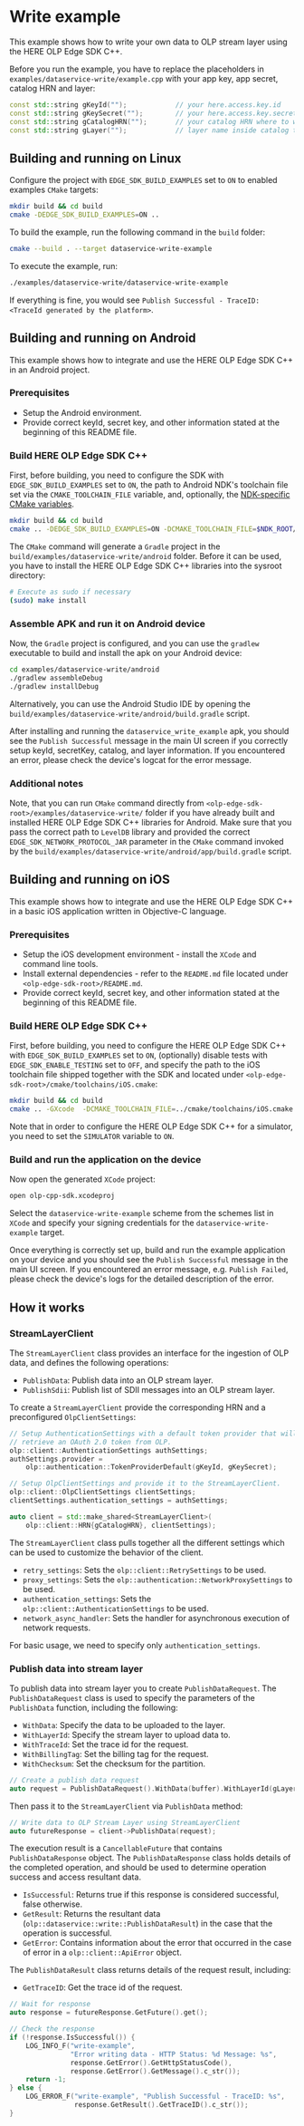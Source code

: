 # Write example

This example shows how to write your own data to OLP stream layer using the HERE OLP Edge SDK C++.

Before you run the example, you have to replace the placeholders in `examples/dataservice-write/example.cpp` with your app key, app secret, catalog HRN and layer:

```cpp
const std::string gKeyId("");            // your here.access.key.id
const std::string gKeySecret("");        // your here.access.key.secret
const std::string gCatalogHRN("");       // your catalog HRN where to write to
const std::string gLayer("");            // layer name inside catalog to use
```

## Building and running on Linux

Configure the project with `EDGE_SDK_BUILD_EXAMPLES` set to `ON` to enabled examples `CMake` targets:

```bash
mkdir build && cd build
cmake -DEDGE_SDK_BUILD_EXAMPLES=ON ..
```

To build the example, run the following command in the `build` folder:

```bash
cmake --build . --target dataservice-write-example
```

To execute the example, run:

```bash
./examples/dataservice-write/dataservice-write-example
```

If everything is fine, you would see `Publish Successful - TraceID: <TraceId generated by the platform>`.

## Building and running on Android

This example shows how to integrate and use the HERE OLP Edge SDK C++ in an Android project.

### Prerequisites

* Setup the Android environment.
* Provide correct keyId, secret key, and other information stated at the beginning of this README file.

### Build HERE OLP Edge SDK C++

First, before building, you need to configure the SDK with `EDGE_SDK_BUILD_EXAMPLES` set to `ON`, the path to Android NDK's toolchain file set via the `CMAKE_TOOLCHAIN_FILE` variable, and, optionally, the [NDK-specific CMake variables](https://developer.android.com/ndk/guides/cmake#variables).

```bash
mkdir build && cd build
cmake .. -DEDGE_SDK_BUILD_EXAMPLES=ON -DCMAKE_TOOLCHAIN_FILE=$NDK_ROOT/build/cmake/android.toolchain.cmake -DANDROID_ABI=arm64-v8a
```

The `CMake` command will generate a `Gradle` project in the `build/examples/dataservice-write/android` folder. Before it can be used, you have to install the HERE OLP Edge SDK C++ libraries into the sysroot directory:

```bash
# Execute as sudo if necessary
(sudo) make install
```

### Assemble APK and run it on Android device

Now, the `Gradle` project is configured, and you can use the `gradlew` executable to build and install the apk on your Android device:

```bash
cd examples/dataservice-write/android
./gradlew assembleDebug
./gradlew installDebug
```

Alternatively, you can use the Android Studio IDE by opening the `build/examples/dataservice-write/android/build.gradle` script.

After installing and running the `dataservice_write_example` apk, you should see the `Publish Successful` message in the main UI screen if you correctly setup keyId, secretKey, catalog, and layer information. If you encountered an error, please check the device's logcat for the error message.

### Additional notes

Note, that you can run `CMake` command directly from `<olp-edge-sdk-root>/examples/dataservice-write/` folder if you have already built and installed HERE OLP Edge SDK C++ libraries for Android. Make sure that you pass the correct path to `LevelDB` library and provided the correct `EDGE_SDK_NETWORK_PROTOCOL_JAR` parameter in the `CMake` command invoked by the `build/examples/dataservice-write/android/app/build.gradle` script.

## Building and running on iOS

This example shows how to integrate and use the HERE OLP Edge SDK C++ in a basic iOS application written in Objective-C language.

### Prerequisites

* Setup the iOS development environment - install the `XCode` and command line tools.
* Install external dependencies - refer to the `README.md` file located under `<olp-edge-sdk-root>/README.md`.
* Provide correct keyId, secret key, and other information stated at the beginning of this README file.

### Build HERE OLP Edge SDK C++

First, before building, you need to configure the HERE OLP Edge SDK C++ with `EDGE_SDK_BUILD_EXAMPLES` set to `ON`, (optionally) disable tests with `EDGE_SDK_ENABLE_TESTING` set to `OFF`, and specify the path to the iOS toolchain file shipped together with the SDK and located under `<olp-edge-sdk-root>/cmake/toolchains/iOS.cmake`:

```bash
mkdir build && cd build
cmake .. -GXcode  -DCMAKE_TOOLCHAIN_FILE=../cmake/toolchains/iOS.cmake -DPLATFORM=iphoneos -DEDGE_SDK_BUILD_EXAMPLES=ON -DEDGE_SDK_ENABLE_TESTING=OFF
```

Note that in order to configure the HERE OLP Edge SDK C++ for a simulator, you need to set the `SIMULATOR` variable to `ON`.

### Build and run the application on the device

Now open the generated `XCode` project:
```bash
open olp-cpp-sdk.xcodeproj
```

Select the `dataservice-write-example` scheme from the schemes list in `XCode` and specify your signing credentials for the `dataservice-write-example` target.

Once everything is correctly set up, build and run the example application on your device and you should see the `Publish Successful` message in the main UI screen. If you encountered an error message, e.g. `Publish Failed`, please check the device's logs for the detailed description of the error.

## How it works

### StreamLayerClient

The `StreamLayerClient` class provides an interface for the ingestion of OLP data, and defines the following operations:

* `PublishData`: Publish data into an OLP stream layer.
* `PublishSdii`: Publish list of SDII messages into an OLP stream layer.

To create a `StreamLayerClient` provide the corresponding HRN and a preconfigured `OlpClientSettings`:

```cpp
// Setup AuthenticationSettings with a default token provider that will
// retrieve an OAuth 2.0 token from OLP.
olp::client::AuthenticationSettings authSettings;
authSettings.provider =
    olp::authentication::TokenProviderDefault(gKeyId, gKeySecret);

// Setup OlpClientSettings and provide it to the StreamLayerClient.
olp::client::OlpClientSettings clientSettings;
clientSettings.authentication_settings = authSettings;

auto client = std::make_shared<StreamLayerClient>(
    olp::client::HRN{gCatalogHRN}, clientSettings);
```

The `StreamLayerClient` class pulls together all the different settings which can be used to customize the behavior of the client.

* `retry_settings`: Sets the `olp::client::RetrySettings` to be used.
* `proxy_settings`: Sets the `olp::authentication::NetworkProxySettings` to be used.
* `authentication_settings`: Sets the `olp::client::AuthenticationSettings` to be used.
* `network_async_handler`: Sets the handler for asynchronous execution of network requests.

For basic usage, we need to specify only `authentication_settings`.

### Publish data into stream layer

To publish data into stream layer you to create `PublishDataRequest`. The `PublishDataRequest` class is used to specify the parameters of the `PublishData` function, including the following:

* `WithData`: Specify the data to be uploaded to the layer.
* `WithLayerId`: Specify the stream layer to upload data to.
* `WithTraceId`: Set the trace id for the request.
* `WithBillingTag`: Set the billing tag for the request.
* `WithChecksum`: Set the checksum for the partition.

```cpp
// Create a publish data request
auto request = PublishDataRequest().WithData(buffer).WithLayerId(gLayer);
```

Then pass it to the `StreamLayerClient` via `PublishData` method:

```cpp
// Write data to OLP Stream Layer using StreamLayerClient
auto futureResponse = client->PublishData(request);
```

The execution result is a `CancellableFuture` that contains `PublishDataResponse` object. The `PublishDataResponse` class holds details of the completed operation, and should be used to determine operation success and access resultant data.

* `IsSuccessful`: Returns true if this response is considered successful, false otherwise.
* `GetResult`: Returns the resultant data (`olp::dataservice::write::PublishDataResult`) in the case that the operation is successful.
* `GetError`: Contains information about the error that occurred in the case of error in a `olp::client::ApiError` object.

The `PublishDataResult` class returns details of the request result, including:

* `GetTraceID`: Get the trace id of the request.

```cpp
// Wait for response
auto response = futureResponse.GetFuture().get();

// Check the response
if (!response.IsSuccessful()) {
    LOG_INFO_F("write-example",
               "Error writing data - HTTP Status: %d Message: %s",
               response.GetError().GetHttpStatusCode(),
               response.GetError().GetMessage().c_str());
    return -1;
} else {
    LOG_ERROR_F("write-example", "Publish Successful - TraceID: %s",
                response.GetResult().GetTraceID().c_str());
}
```
